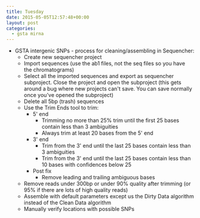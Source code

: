 ```yaml
---
title: Tuesday
date: 2015-05-05T12:57:48+00:00
layout: post
categories:
  - gsta mirna
---
```

  * GSTA intergenic SNPs - process for cleaning/assembling in Sequencher:
      * Create new sequencher project
      * Import sequences (use the ab1 files, not the seq files so you have the chromatograms)
      * Select all the imported sequences and export as sequencher subproject. Close the project and open the subproject (this gets around a bug where new projects can't save. You can save normally once you've opened the subproject)
      * Delete all 5bp (trash) sequences
      * Use the Trim Ends tool to trim:
          * 5' end
              * Trimming no more than 25% trim until the first 25 bases contain less than 3 ambiguities
              * Always trim at least 20 bases from the 5' end
          * 3' end
              * Trim from the 3' end until the last 25 bases contain less than 3 ambiguities
              * Trim from the 3' end until the last 25 bases contain less than 10 bases with confidences below 25
          * Post fix
              * Remove leading and trailing ambiguous bases
      * Remove reads under 300bp or under 90% quality after trimming (or 95% if there are lots of high quality reads)
      * Assemble with default parameters except us the Dirty Data algorithm instead of the Clean Data algorithm
      * Manually verify locations with possible SNPs
